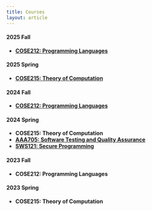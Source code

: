 ```yaml
---
title: Courses
layout: article
---
```


#### 2025 Fall

- [**COSE212: Programming Languages**](./cose212/2025_2/)

#### 2025 Spring

- [**COSE215: Theory of Computation**](./cose215/2025_1/)

#### 2024 Fall

- [**COSE212: Programming Languages**](./cose212/2024_2/)

#### 2024 Spring

- **COSE215: Theory of Computation**
- [**AAA705: Software Testing and Quality Assurance**](./aaa705/2024_1/)
- [**SWS121: Secure Programming**](./sws121/2024_1/)

#### 2023 Fall

- **COSE212: Programming Languages**

#### 2023 Spring

- **COSE215: Theory of Computation**
